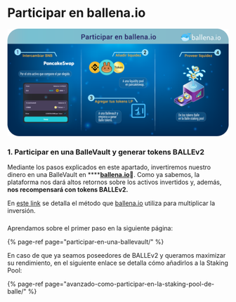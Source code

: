 # Participar en ballena.io

![](../../../../../.gitbook/assets/participar_en_ballena.io.png)



### 1. **Participar en una BalleVault y generar tokens BALLEv2**

Mediante los pasos explicados en este apartado, invertiremos nuestro dinero en una BalleVault en ****[**ballena.io**](https://app.ballena.io/)**🐋**. Como ya sabemos, la plataforma nos dará altos retornos sobre los activos invertidos y, además, **nos recompensará con tokens BALLEv2.**

En [este link](../../../../../primeros-pasos/primeros-pasos.md) se detalla el método que [ballena.io](https://app.ballena.io/) utiliza para multiplicar la inversión.



### 

Aprendamos sobre el primer paso en la siguiente página:

{% page-ref page="participar-en-una-ballevault/" %}

En caso de que ya seamos poseedores de BALLEv2 y queramos maximizar su rendimiento, en el siguiente enlace se detalla cómo añadirlos a la Staking Pool:

{% page-ref page="avanzado-como-participar-en-la-staking-pool-de-balle/" %}





